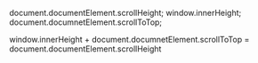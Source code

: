 document.documentElement.scrollHeight;
window.innerHeight;
document.documnetElement.scrollToTop;

window.innerHeight + document.documnetElement.scrollToTop = document.documentElement.scrollHeight
